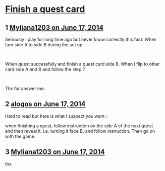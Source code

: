 # [Finish a quest card](https://community.fantasyflightgames.com/topic/108852-finish-a-quest-card/)

## 1 [Myliana1203 on June 17, 2014](https://community.fantasyflightgames.com/topic/108852-finish-a-quest-card/?do=findComment&comment=1124091)

Seriously i play for long time ago but never know correctly this fact. When turn side A to side B during the set up.

 

When quest successfully and finish a quest card side B. When i flip to other card side A and B and follow the step ?

 

Thx for answer me.

## 2 [alogos on June 17, 2014](https://community.fantasyflightgames.com/topic/108852-finish-a-quest-card/?do=findComment&comment=1124149)

Hard to read but here is what I suspect you want :

when finishing a quest, follow instruction on the side A of the next quest and then reveal it, i.e. turning it face B, and follow instruction. Then go on with the game.

## 3 [Myliana1203 on June 17, 2014](https://community.fantasyflightgames.com/topic/108852-finish-a-quest-card/?do=findComment&comment=1124150)

thx


